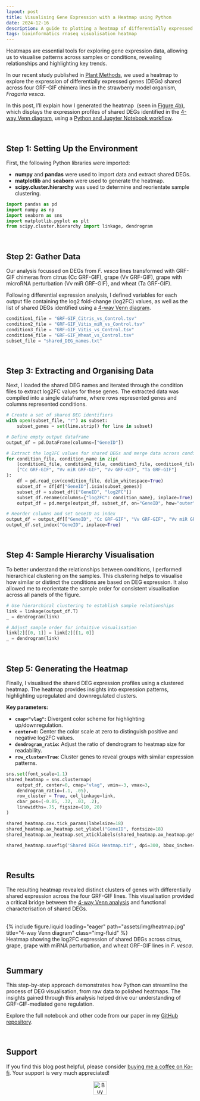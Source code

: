 ```yaml
---
layout: post
title: Visualising Gene Expression with a Heatmap using Python
date: 2024-12-16
description: A guide to plotting a heatmap of differentially expressed genes (DEGs) in Python.
tags: bioinformatics rnaseq visualisation heatmap
---
```


Heatmaps are essential tools for exploring gene expression data, allowing us to visualise patterns across samples or conditions, revealing relationships and highlighting key trends. 

In our recent study published in [Plant Methods](https://plantmethods.biomedcentral.com/articles/10.1186/s13007-024-01270-8), we used a heatmap to explore the expression of differentially expressed genes (DEGs) shared across four GRF-GIF chimera lines in the strawberry model organism, *Fragaria vesca*.

In this post, I’ll explain how I generated the heatmap  (seen in [Figure 4b](https://plantmethods.biomedcentral.com/articles/10.1186/s13007-024-01270-8/figures/4)), which displays the expression profiles of shared DEGs identified in the [4-way Venn diagram](https://rjprice.bio/blog/2024/venn/), using a [Python and Jupyter Notebook workflow](https://github.com/rj-price/h4_grf-gif_rna/blob/main/scripts/Shared%20DEGs%20Heatmap.ipynb).

<br>

## Step 1: Setting Up the Environment

First, the following Python libraries were imported:

- **numpy** and **pandas** were used to import data and extract shared DEGs.
- **matplotlib** and **seaborn** were used to generate the heatmap.
- **scipy.cluster.hierarchy** was used to determine and reorientate sample clustering.

```python
import pandas as pd
import numpy as np
import seaborn as sns
import matplotlib.pyplot as plt
from scipy.cluster.hierarchy import linkage, dendrogram
```

<br>

## Step 2: Gather Data

Our analysis focussed on DEGs from *F. vesca* lines transformed with GRF-GIF chimeras from citrus (Cc GRF-GIF), grape (Vv GRF-GIF), grape with microRNA perturbation (Vv miR GRF-GIF), and wheat (Ta GRF-GIF).

Following differential expression analysis, I defined variables for each output file containing the log2 fold-change (log2FC) values, as well as the list of shared DEGs identified using a [4-way Venn diagram](https://rjprice.bio/blog/2024/venn/).

```python
condition1_file = "GRF-GIF_Citris_vs_Control.tsv"
condition2_file = "GRF-GIF_Vitis_miR_vs_Control.tsv"
condition3_file = "GRF-GIF_Vitis_vs_Control.tsv"
condition4_file = "GRF-GIF_Wheat_vs_Control.tsv"
subset_file = "shared_DEG_names.txt"
```

<br>

## Step 3: Extracting and Organising Data

Next, I loaded the shared DEG names and iterated through the condition files to extract log2FC values for these genes. The extracted data was compiled into a single dataframe, where rows represented genes and columns represented conditions.

```python
# Create a set of shared DEG identifiers
with open(subset_file, "r") as subset:
    subset_genes = set(line.strip() for line in subset)

# Define empty output dataframe
output_df = pd.DataFrame(columns=["GeneID"])

# Extract the log2FC values for shared DEGs and merge data across conditions
for condition_file, condition_name in zip(
    [condition1_file, condition2_file, condition3_file, condition4_file],
    ["Cc GRF-GIF", "Vv miR GRF-GIF", "Vv GRF-GIF", "Ta GRF-GIF"]
):
    df = pd.read_csv(condition_file, delim_whitespace=True)
    subset_df = df[df["GeneID"].isin(subset_genes)]
    subset_df = subset_df[["GeneID", "log2FC"]]
    subset_df.rename(columns={"log2FC": condition_name}, inplace=True)
    output_df = pd.merge(output_df, subset_df, on="GeneID", how="outer")

# Reorder columns and set GeneID as index
output_df = output_df[["GeneID", "Cc GRF-GIF", "Vv GRF-GIF", "Vv miR GRF-GIF", "Ta GRF-GIF"]]
output_df.set_index("GeneID", inplace=True)
```

<br>

## Step 4: Sample Hierarchy Visualisation

To better understand the relationships between conditions, I performed hierarchical clustering on the samples. This clustering helps to visualise how similar or distinct the conditions are based on DEG expression. It also allowed me to reorientate the sample order for consistent visualisation across all panels of the figure.

```python
# Use hierarchical clustering to establish sample relationships
link = linkage(output_df.T)
_ = dendrogram(link)

# Adjust sample order for intuitive visualisation
link[2][[0, 1]] = link[2][[1, 0]]
_ = dendrogram(link)
```

<br>

## Step 5: Generating the Heatmap

Finally, I visualised the shared DEG expression profiles using a clustered heatmap. The heatmap provides insights into expression patterns, highlighting upregulated and downregulated clusters.

**Key parameters:**

- **`cmap="vlag"`:** Divergent color scheme for highlighting up/downregulation.
- **`center=0`:** Center the color scale at zero to distinguish positive and negative log2FC values.
- **`dendrogram_ratio`:** Adjust the ratio of dendrogram to heatmap size for readability.
- **`row_cluster=True`**: Cluster genes to reveal groups with similar expression patterns.

```python
sns.set(font_scale=1.1)
shared_heatmap = sns.clustermap(
    output_df, center=0, cmap="vlag", vmin=-3, vmax=3,
    dendrogram_ratio=(.1, .05),
    row_cluster = True, col_linkage=link,
    cbar_pos=(-0.05, .32, .03, .2),
    linewidths=.75, figsize=(10, 20)
)

shared_heatmap.cax.tick_params(labelsize=18)
shared_heatmap.ax_heatmap.set_ylabel("GeneID", fontsize=18)
shared_heatmap.ax_heatmap.set_xticklabels(shared_heatmap.ax_heatmap.get_xticklabels(), fontsize=18)

shared_heatmap.savefig('Shared DEGs Heatmap.tif', dpi=300, bbox_inches="tight")
```

<br>

## Results

The resulting heatmap revealed distinct clusters of genes with differentially shared expression across the four GRF-GIF lines. This visualisation provided a critical bridge between the [4-way Venn analysis](https://rjprice.bio/blog/2024/venn/) and functional characterisation of shared DEGs.

<br>

<div class="row">
    <div class="col-sm mt-3 mt-md-0">
        {% include figure.liquid loading="eager" path="assets/img/heatmap.jpg" title="4-way Venn diagram" class="img-fluid" %}
    </div>
</div>
<div class="caption">
    Heatmap showing the log2FC expression of shared DEGs across citrus, grape, grape with miRNA perturbation, and wheat GRF-GIF lines in <i>F. vesca</i>.
</div>

<br>

## Summary

This step-by-step approach demonstrates how Python can streamline the process of DEG visualisation, from raw data to polished heatmaps. The insights gained through this analysis helped drive our understanding of GRF-GIF-mediated gene regulation.

Explore the full notebook and other code from our paper in my [GitHub repository](https://github.com/rj-price/h4_grf-gif_rna).

<br>

## Support  

If you find this blog post helpful, please consider [buying me a coffee on Ko-fi](https://ko-fi.com/jordanprice). Your support is very much appreciated!  

<p style='text-align: center'>
    <a href='https://ko-fi.com/jordanprice' target='_blank'>
        <img height='36' style='border:0px;height:36px;' src='https://storage.ko-fi.com/cdn/kofi2.png?v=3' border='0' alt='Buy Me a Coffee at ko-fi.com' />
    </a>  
</p> 